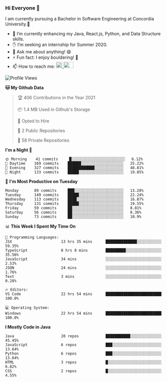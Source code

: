 ### Hi Everyone 👋
I am currently pursuing a Bachelor in Software Engineering at Concordia University.🏫

- 🌱 I’m currently enhancing my Java, React.js, Python, and Data Structure skills.
- ✋ I’m seeking an internship for Summer 2020.
- 💬 Ask me about anything! 😄
- ⚡ Fun fact: I enjoy bouldering! 🧗‍
- 📫 How to reach me: <a href="https://www.linkedin.com/in/siu-tong-ye/" target="_blank"> <img width="20px" width="32" src="https://cdn.jsdelivr.net/npm/simple-icons@v3/icons/linkedin.svg" /> </a> <a href="mailto:SiuTongYe@gmail.com" target="_blank"> <img height="20" width="32" src="https://cdn.jsdelivr.net/npm/simple-icons@v3/icons/gmail.svg" /> </a>

<!--START_SECTION:waka-->
![Profile Views](http://img.shields.io/badge/Profile%20Views-1-blue)

**🐱 My Github Data** 

> 🏆 406 Contributions in the Year 2021
 > 
> 📦 1.4 MB Used in Github's Storage 
 > 
> 💼 Opted to Hire
 > 
> 📜 2 Public Repositories 
 > 
> 🔑 58 Private Repositories  
 > 
**I'm a Night 🦉** 

```text
🌞 Morning    41 commits     █░░░░░░░░░░░░░░░░░░░░░░░░   6.12% 
🌆 Daytime    169 commits    ██████░░░░░░░░░░░░░░░░░░░   25.22% 
🌃 Evening    327 commits    ████████████░░░░░░░░░░░░░   48.81% 
🌙 Night      133 commits    █████░░░░░░░░░░░░░░░░░░░░   19.85%

```
📅 **I'm Most Productive on Tuesday** 

```text
Monday       89 commits     ███░░░░░░░░░░░░░░░░░░░░░░   13.28% 
Tuesday      149 commits    █████░░░░░░░░░░░░░░░░░░░░   22.24% 
Wednesday    113 commits    ████░░░░░░░░░░░░░░░░░░░░░   16.87% 
Thursday     131 commits    █████░░░░░░░░░░░░░░░░░░░░   19.55% 
Friday       59 commits     ██░░░░░░░░░░░░░░░░░░░░░░░   8.81% 
Saturday     56 commits     ██░░░░░░░░░░░░░░░░░░░░░░░   8.36% 
Sunday       73 commits     ██░░░░░░░░░░░░░░░░░░░░░░░   10.9%

```


📊 **This Week I Spent My Time On** 

```text
💬 Programming Languages: 
JSX                      13 hrs 35 mins      ██████████████░░░░░░░░░░░   59.35% 
TypeScript               8 hrs 8 mins        █████████░░░░░░░░░░░░░░░░   35.56% 
JavaScript               34 mins             ░░░░░░░░░░░░░░░░░░░░░░░░░   2.53% 
JSON                     24 mins             ░░░░░░░░░░░░░░░░░░░░░░░░░   1.76% 
Text                     3 mins              ░░░░░░░░░░░░░░░░░░░░░░░░░   0.28%

🔥 Editors: 
VS Code                  22 hrs 54 mins      █████████████████████████   100.0%

💻 Operating System: 
Windows                  22 hrs 54 mins      █████████████████████████   100.0%

```

**I Mostly Code in Java** 

```text
Java                     20 repos            ███████████░░░░░░░░░░░░░░   45.45% 
JavaScript               6 repos             ███░░░░░░░░░░░░░░░░░░░░░░   13.64% 
Python                   6 repos             ███░░░░░░░░░░░░░░░░░░░░░░   13.64% 
HTML                     3 repos             █░░░░░░░░░░░░░░░░░░░░░░░░   6.82% 
CSS                      2 repos             █░░░░░░░░░░░░░░░░░░░░░░░░   4.55%

```



<!--END_SECTION:waka-->

